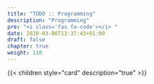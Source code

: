 ```yaml
---
title: "TODO :: Programming"
description: "Programming"
pre: "<i class='fas fa-code'></i> "
date: 2020-03-06T13:37:43+01:00
draft: false
chapter: true
weight: 110
---
```


{{< children style="card" description="true"  >}}